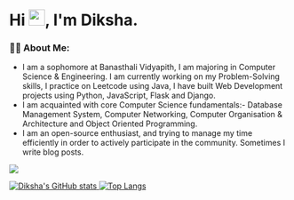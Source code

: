 # Hi <img src="https://github.com/TheDudeThatCode/TheDudeThatCode/blob/master/Assets/Hi.gif" width="29px">, I'm Diksha.

 ### 👩‍💻 About Me:
- I am a sophomore at Banasthali Vidyapith, I am majoring in Computer Science & Engineering. I am currently working on my Problem-Solving skills, I practice on Leetcode using Java, I have built Web Development projects using Python, JavaScript, Flask and Django.
- I am acquainted  with core Computer Science fundamentals:- Database Management System, Computer Networking, Computer Organisation & Architecture and Object Oriented Programming.
- I am an open-source enthusiast, and trying to manage my time efficiently in order to actively participate in the community. Sometimes I write blog posts.



![](https://komarev.com/ghpvc/?username=diksharai9&color=ff69b4&style=flat)


 [![Diksha's GitHub stats](https://github-readme-stats.vercel.app/api?username=diksharai9&show_icons=true&theme=radical)
](https://github.com/diksharai9/github-readme-stats)            [![Top Langs](https://github-readme-stats.vercel.app/api/top-langs/?username=diksharai9&layout=compact&show_icons=true&theme=radical)
](https://github.com/diksharai9/github-readme-stats)






<!-- [![Top Langs](https://github-readme-stats.vercel.app/api/top-langs/?username=diksharai9&layout=compact&show_icons=true&theme=radical)
](https://github.com/diksharai9/github-readme-stats)
 -->


<!--
**diksharai9/diksharai9** is a ✨ _special_ ✨ repository because its `README.md` (this file) appears on your GitHub profile.

Here are some ideas to get you started:


- 🌱 I’m currently learning ...
- 👯 I’m looking to collaborate on ...
- 🤔 I’m looking for help with ...
- 💬 Ask me about ...
- 📫 How to reach me: ...

- ⚡ Fun fact: ...
-->
